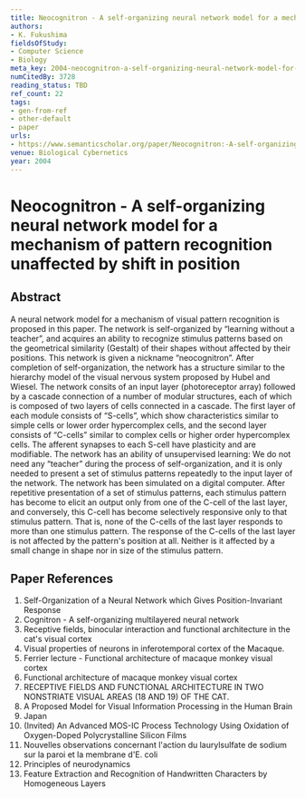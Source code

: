 ```yaml
---
title: Neocognitron - A self-organizing neural network model for a mechanism of pattern recognition unaffected by shift in position
authors:
- K. Fukushima
fieldsOfStudy:
- Computer Science
- Biology
meta_key: 2004-neocognitron-a-self-organizing-neural-network-model-for-a-mechanism-of-pattern-recognition-unaffected-by-shift-in-position
numCitedBy: 3728
reading_status: TBD
ref_count: 22
tags:
- gen-from-ref
- other-default
- paper
urls:
- https://www.semanticscholar.org/paper/Neocognitron:-A-self-organizing-neural-network-for-Fukushima/69e68bfaadf2dccff800158749f5a50fe82d173b?sort=total-citations
venue: Biological Cybernetics
year: 2004
---
```


# Neocognitron - A self-organizing neural network model for a mechanism of pattern recognition unaffected by shift in position

## Abstract

A neural network model for a mechanism of visual pattern recognition is proposed in this paper. The network is self-organized by “learning without a teacher”, and acquires an ability to recognize stimulus patterns based on the geometrical similarity (Gestalt) of their shapes without affected by their positions. This network is given a nickname “neocognitron”. After completion of self-organization, the network has a structure similar to the hierarchy model of the visual nervous system proposed by Hubel and Wiesel. The network consits of an input layer (photoreceptor array) followed by a cascade connection of a number of modular structures, each of which is composed of two layers of cells connected in a cascade. The first layer of each module consists of “S-cells”, which show characteristics similar to simple cells or lower order hypercomplex cells, and the second layer consists of “C-cells” similar to complex cells or higher order hypercomplex cells. The afferent synapses to each S-cell have plasticity and are modifiable. The network has an ability of unsupervised learning: We do not need any “teacher” during the process of self-organization, and it is only needed to present a set of stimulus patterns repeatedly to the input layer of the network. The network has been simulated on a digital computer. After repetitive presentation of a set of stimulus patterns, each stimulus pattern has become to elicit an output only from one of the C-cell of the last layer, and conversely, this C-cell has become selectively responsive only to that stimulus pattern. That is, none of the C-cells of the last layer responds to more than one stimulus pattern. The response of the C-cells of the last layer is not affected by the pattern's position at all. Neither is it affected by a small change in shape nor in size of the stimulus pattern.

## Paper References

1. Self-Organization of a Neural Network which Gives Position-Invariant Response
2. Cognitron - A self-organizing multilayered neural network
3. Receptive fields, binocular interaction and functional architecture in the cat's visual cortex
4. Visual properties of neurons in inferotemporal cortex of the Macaque.
5. Ferrier lecture - Functional architecture of macaque monkey visual cortex
6. Functional architecture of macaque monkey visual cortex
7. RECEPTIVE FIELDS AND FUNCTIONAL ARCHITECTURE IN TWO NONSTRIATE VISUAL AREAS (18 AND 19) OF THE CAT.
8. A Proposed Model for Visual Information Processing in the Human Brain
9. Japan
10. (Invited) An Advanced MOS-IC Process Technology Using Oxidation of Oxygen-Doped Polycrystalline Silicon Films
11. Nouvelles observations concernant l'action du laurylsulfate de sodium sur la paroi et la membrane d'E. coli
12. Principles of neurodynamics
13. Feature Extraction and Recognition of Handwritten Characters by Homogeneous Layers
